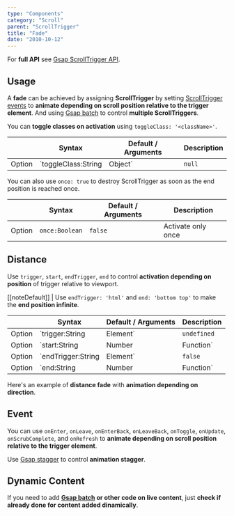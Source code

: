 ```yaml
---
type: "Components"
category: "Scroll"
parent: "ScrollTrigger"
title: "Fade"
date: "2010-10-12"
---
```


For **full API** see [Gsap ScrollTrigger API](https://greensock.com/docs/v3/Plugins/ScrollTrigger).

## Usage

A **fade** can be achieved by assigning **ScrollTrigger** by setting [ScrollTrigger events](/components/scroll-trigger/fade#event) to **animate depending on scroll position relative to the trigger element**. And using [Gsap batch](https://greensock.com/docs/v3/Plugins/ScrollTrigger/static.batch()) to control **multiple ScrollTriggers**.

<demo>
  <div class="gatsby_demo_item" data-iframe="demos/components/scroll-trigger/fade"></div>
</demo>

You can **toggle classes on activation** using `toggleClass: '<className>'`.

<div class="xt-overflow-sub overflow-y-hidden overflow-x-scroll my-5 xt-my-auto w-full">

|                         | Syntax                                    | Default / Arguments                       | Description                   |
| ----------------------- | ----------------------------------------- | ----------------------------- | ----------------------------- |
| Option                  | `toggleClass:String|Object`                          | `null`        | Toggle class with ScrollTrigger activation/deactivation             |

</div>

You can also use `once: true` to destroy ScrollTrigger as soon as the end position is reached once.

<div class="xt-overflow-sub overflow-y-hidden overflow-x-scroll my-5 xt-my-auto w-full">

|                         | Syntax                                    | Default / Arguments                       | Description                   |
| ----------------------- | ----------------------------------------- | ----------------------------- | ----------------------------- |
| Option                  | `once:Boolean`                          | `false`        | Activate only once             |

</div>

## Distance

Use `trigger`, `start`, `endTrigger`, `end` to control **activation depending on position** of trigger relative to viewport.

[[noteDefault]]
| Use `endTrigger: 'html'` and `end: 'bottom top'` to make the **end position infinite**.

<div class="xt-overflow-sub overflow-y-hidden overflow-x-scroll my-5 xt-my-auto w-full">

|                         | Syntax                                    | Default / Arguments                       | Description                   |
| ----------------------- | ----------------------------------------- | ----------------------------- | ----------------------------- |
| Option                  | `trigger:String|Element`                          | `undefined`        | Scroll trigger           |
| Option                  | `start:String|Number|Function`                          | `'top bottom'`        | Start position: first argument is for trigger second argument is for scroller            |
| Option                  | `endTrigger:String|Element`                          | `false`        | End trigger           |
| Option                  | `end:String|Number|Function`                          | `'bottom top'`        | End position: first argument is for endTrigger second argument is for scroller            |

</div>

Here's an example of **distance fade** with **animation depending on direction**.

<demo>
  <div class="gatsby_demo_item" data-iframe="demos/components/scroll-trigger/fade-distance"></div>
</demo>

## Event

You can use `onEnter`, `onLeave`, `onEnterBack`, `onLeaveBack`, `onToggle`, `onUpdate`, `onScrubComplete`, and `onRefresh` to **animate depending on scroll position relative to the trigger element**.

Use [Gsap stagger](https://greensock.com/docs/v3/Staggers) to control **animation stagger**.

<demo>
  <div class="gatsby_demo_item" data-iframe="demos/components/scroll-trigger/fade-infinite"></div>
  <div class="gatsby_demo_item" data-iframe="demos/components/scroll-trigger/fade-inside"></div>
  <div class="gatsby_demo_item" data-iframe="demos/components/scroll-trigger/fade-outside"></div>
  <div class="gatsby_demo_item" data-iframe="demos/components/scroll-trigger/fade-outside-infinite"></div>
</demo>

## Dynamic Content

If you need to add **[Gsap batch](https://greensock.com/docs/v3/Plugins/ScrollTrigger/static.batch()) or other code on live content**, just **check if already done for content added dinamically**.
